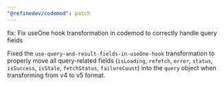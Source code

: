 ```yaml
---
"@refinedev/codemod": patch
---
```


fix: Fix useOne hook transformation in codemod to correctly handle query fields

Fixed the `use-query-and-result-fields-in-useOne-hook` transformation to properly move all query-related fields (`isLoading`, `refetch`, `error`, `status`, `isSuccess`, `isStale`, `fetchStatus`, `failureCount`) into the `query` object when transforming from v4 to v5 format.
